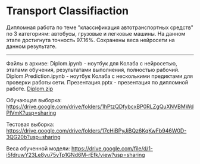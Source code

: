 # Transport Classifiaction

Дипломная работа по теме "классификация автотранспортных средств" по 3 категориям: автобусы, грузовые и легковые машины. На данном этапе достигнута точность 97.16%. Сохранены веса нейросети на данном результате.
____
Файлы в архиве:
Diplom.ipynb - ноутбук для Колаба с нейросетью, этапами обучения, результатами выполнения, полностью рабочий.
Diplom.Prediction.ipynb - ноутбук Колаба с несколькими предиктами для проверки работы сети.
Презентация.pptx - презентация по дипломной работе.
[Diplom.zip](https://github.com/AtomHard/Transport_Classification/files/9402643/Diplom.zip)

Обучающая выборка:
https://drive.google.com/drive/folders/1hPtzQDfybcxBP0RLZgQuXNVBMWdPIVmK?usp=sharing

Тестовая выборка:
https://drive.google.com/drive/folders/17cHiBPyJiBQz6KqKwFb946W0D-3QG20b?usp=sharing

Веса обученной модели:
https://drive.google.com/file/d/1-i5fdruwY23Le8yu75yTp1GNd6M-rEfk/view?usp=sharing
